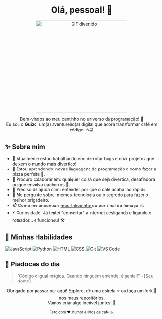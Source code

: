 <!DOCTYPE html>
<html lang="pt-BR">
<head>
    <meta charset="UTF-8">
    <meta name="viewport" content="width=device-width, initial-scale=1.0">
    <title>Perfil GitHub README</title>
</head>
<body>
    <h1 align="center">Olá, pessoal! 👋</h1>
    <p align="center">
        <img src="https://media.giphy.com/media/l3q2K5jinAlChoCLS/giphy.gif" alt="GIF divertido" width="300">
    </p>
    <p align="center">
        Bem-vindos ao meu cantinho no universo da programação! 🌌<br>
        Eu sou o <strong>Guizo</strong>, um(a) aventureiro(a) digital que adora transformar café em código. ☕💻
    </p>
    <h2>✨ Sobre mim</h2>
    <ul>
        <li>🔭 Atualmente estou trabalhando em: derrotar bugs e criar projetos que deixem o mundo mais divertido!</li>
        <li>🌱 Estou aprendendo: novas linguagens de programação e como fazer a pizza perfeita 🍕.</li>
        <li>👯 Procuro colaborar em: qualquer coisa que seja divertida, desafiadora ou que envolva cachorros 🐶.</li>
        <li>🤔 Preciso de ajuda com: entender por que o café acaba tão rápido.</li>
        <li>💬 Me pergunte sobre: memes, tecnologia ou o segredo para fazer o melhor brigadeiro.</li>
        <li>📫 Como me encontrar: <a href="https://www.linkedin.com/in/grgmdesign/">meu linkedinho </a> ou por sinal de fumaça 🔥.</li>
        <li>⚡ Curiosidade: Já tentei "consertar" a internet desligando e ligando o roteador... e funcionou! 🛠️</li>
    </ul>
    <h2>🚀 Minhas Habilidades</h2>
    <p>
        <img src="https://img.shields.io/badge/Code-JavaScript-yellow" alt="JavaScript">
        <img src="https://img.shields.io/badge/Code-Python-blue" alt="Python">
        <img src="https://img.shields.io/badge/Code-HTML-red" alt="HTML">
        <img src="https://img.shields.io/badge/Code-CSS-purple" alt="CSS">
        <img src="https://img.shields.io/badge/Tools-Git-orange" alt="Git">
        <img src="https://img.shields.io/badge/Tools-VS%20Code-brightgreen" alt="VS Code">
    </p>
    <h2>🌟 Piadocas do dia</h2>
    <blockquote>
        "Código é igual mágica. Quando ninguém entende, é genial!" - [Seu Nome]
    </blockquote>
    <p align="center">
        Obrigado por passar por aqui! Explore, dê uma estrela ⭐ ou faça um fork 🍴 nos meus repositórios.<br>
        Vamos criar algo incrível juntos! 🚀
    </p>
    <footer>
        <p align="center">
            <small>Feito com ❤️, humor e litros de café ☕.</small>
        </p>
    </footer>
</body>
</html>

